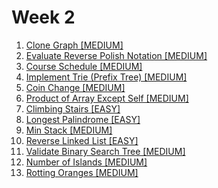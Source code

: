 # Week 2

1. [Clone Graph [MEDIUM]](https://leetcode.com/problems/clone-graph/)
2. [Evaluate Reverse Polish Notation [MEDIUM]](https://leetcode.com/problems/evaluate-reverse-polish-notation/)
3. [Course Schedule [MEDIUM]](https://leetcode.com/problems/course-schedule/)
4. [Implement Trie (Prefix Tree) [MEDIUM]](https://leetcode.com/problems/implement-trie-prefix-tree/)
5. [Coin Change [MEDIUM]](https://leetcode.com/problems/coin-change/)
6. [Product of Array Except Self [MEDIUM]](https://leetcode.com/problems/product-of-array-except-self/)
7. [Climbing Stairs [EASY]](https://leetcode.com/problems/climbing-stairs/)
8. [Longest Palindrome [EASY]](https://leetcode.com/problems/longest-palindrome/)
9. [Min Stack [MEDIUM]](https://leetcode.com/problems/min-stack/)
10. [Reverse Linked List [EASY]](https://leetcode.com/problems/reverse-linked-list/)
11. [Validate Binary Search Tree [MEDIUM]](https://leetcode.com/problems/validate-binary-search-tree/)
12. [Number of Islands [MEDIUM]](https://leetcode.com/problems/number-of-islands/)
13. [Rotting Oranges [MEDIUM]](https://leetcode.com/problems/rotting-oranges/)
